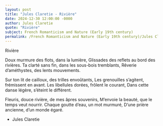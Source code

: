 ```yaml
---
layout: post
title: "Jules Claretie - Rivière"
date: 2024-12-30 12:00:00 -0000
author: Jules Claretie
quote: "Rivière"
subject: French Romanticism and Nature (Early 19th century)
permalink: /French Romanticism and Nature (Early 19th century)/Jules Claretie/Jules Claretie - Rivière
---
```


Rivière

Doux murmure des flots, dans la lumière,
Glissades des reflets au bord des rivières.
Ta clarté sans fin, dans les sous-bois tremblants,
Rêverie d’améthystes, des lents mouvements.

Sur ton lit de cailloux, des trilles envoûtants,
Les grenouilles s’agitent, frémissent en avant.
Les libellules dorées, frôlent le courant,
Dans cette danse légère, s’éteint le différent.

Fleuris, douce rivière, de mes âpres souvenirs,
M’envoie la beauté, que le temps veut nourrir.
Chaque goutte d’eau, un mot murmuré,
D’une prière ancienne, d’un monde égaré.

- Jules Claretie
